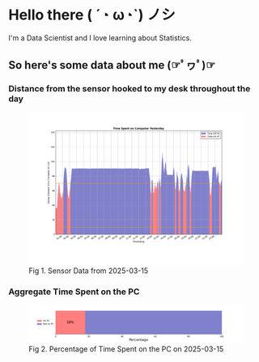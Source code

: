 
# Hello there ( ´◔ ω◔`) ノシ

I'm a Data Scientist and I love learning about Statistics.

## So here's some data about me (☞ﾟヮﾟ)☞


### Distance from the sensor hooked to my desk throughout the day
<figure>
  <picture>
    <source media="(prefers-color-scheme: dark)" srcset="Pi/readme/graphs/lineplot/dark-plot-2025-03-15.png">
    <source media="(prefers-color-scheme: light)" srcset="Pi/readme/graphs/lineplot/light-plot-2025-03-15.png">
    <img alt="Shows a black logo in light color mode and a white one in dark color mode." src="Pi/readme/graphs/lineplot/light-plot-2025-03-15.png">
  </picture>
  <figcaption>Fig 1. Sensor Data from 2025-03-15</figcaption>
</figure>



### Aggregate Time Spent on the PC
<figure>
  <picture>
    <source media="(prefers-color-scheme: dark)" srcset="Pi/readme/graphs/barplot/dark-plot-2025-03-15.png">
    <source media="(prefers-color-scheme: light)" srcset="Pi/readme/graphs/barplot/light-plot-2025-03-15.png">
    <img alt="Shows a black logo in light color mode and a white one in dark color mode." src="Pi/readme/graphs/barplot/light-plot-2025-03-15.png">
  </picture>
  <figcaption>Fig 2. Percentage of Time Spent on the PC on 2025-03-15</figcaption>
</figure>
